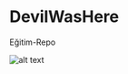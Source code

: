 # DevilWasHere
Eğitim-Repo


![alt text](https://www.google.com/url?sa=i&url=https%3A%2F%2Fwebrazzi.com%2F2018%2F10%2F03%2Finsider-yaklasik-200-milyon-dolar-degerleme-ile-sequoia-capitaldan-2-tur-yatirimi-gorusuyor%2F&psig=AOvVaw3E4OavNQBTZ57gu9mBgK-v&ust=1675280130507000&source=images&cd=vfe&ved=0CBAQjRxqFwoTCJDRkfvG8vwCFQAAAAAdAAAAABAE)

